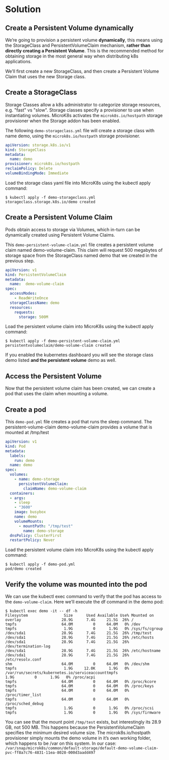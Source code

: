 # Solution

## Create a Persistent Volume dynamically
We’re going to provision a persistent volume **dynamically**, this means using the StorageClass and PersistentVolumeClaim mechanism, **rather than directly creating a Persistent Volume**. This is the recommended method for obtaining storage in the most general way when distributing k8s applications.

We’ll first create a new StorageClass, and then create a Persistent Volume Claim that uses the new Storage class.

## Create a StorageClass
Storage Classes allow a k8s administrator to categorize storage resources, e.g. "fast" vs "slow". Storage classes specify a provisioner to use when instantiating volumes. MicroK8s activates the `microk8s.io/hostpath` storage provisioner when the Storage addon has been enabled.

The following `demo-storageclass.yml` file will create a storage class with name demo, using the `microk8s.io/hostpath` storage provisioner.

```yaml
apiVersion: storage.k8s.io/v1
kind: StorageClass
metadata:
  name: demo
provisioner: microk8s.io/hostpath
reclaimPolicy: Delete
volumeBindingMode: Immediate
```
Load the storage class yaml file into MicroK8s using the kubectl apply command:

```shell
$ kubectl apply -f demo-storageclass.yml 
storageclass.storage.k8s.io/demo created
```

## Create a Persistent Volume Claim
Pods obtain access to storage via Volumes, which in-turn can be dynamically created using Persistent Volume Claims.

This `demo-persistent-volume-claim.yml` file creates a persistent volume claim named demo-volume-claim. This claim will request 500 megabytes of storage space from the StorageClass named demo that we created in the previous step.

```yaml
apiVersion: v1
kind: PersistentVolumeClaim
metadata:
  name:  demo-volume-claim
spec:
  accessModes:
    - ReadWriteOnce
  storageClassName: demo
  resources:
    requests:
      storage: 500M
```
Load the persistent volume claim into MicroK8s using the kubectl apply command:

```shell
$ kubectl apply -f demo-persistent-volume-claim.yml
persistentvolumeclaim/demo-volume-claim created
```

If you enabled the kubernetes dashboard you will see the storage class demo listed **and the persistent volume** demo as well.

## Access the Persistent Volume
Now that the persistent volume claim has been created, we can create a pod that uses the claim when mounting a volume.

## Create a pod
This `demo-pod.yml` file creates a pod that runs the sleep command. The persistent-volume-claim demo-volume-claim provides a volume that is mounted at /tmp/test

```yaml
apiVersion: v1
kind: Pod
metadata:
  labels:
    run: demo
  name: demo
spec:
  volumes:
    - name: demo-storage
      persistentVolumeClaim:
        claimName: demo-volume-claim
  containers:
  - args:
    - sleep
    - "3600"
    image: busybox
    name: demo
    volumeMounts:
      - mountPath: "/tmp/test"
        name: demo-storage
  dnsPolicy: ClusterFirst
  restartPolicy: Never
```
Load the persistent volume claim into MicroK8s using the kubectl apply command:

```shell
$ kubectl apply -f demo-pod.yml 
pod/demo created
```

## Verify the volume was mounted into the pod
We can use the kubectl exec command to verify that the pod has access to the `demo-volume-claim`. Here we’ll execute the df command in the demo pod:

```shell
$ kubectl exec demo -it -- df -h
Filesystem                Size      Used Available Use% Mounted on
overlay                  28.9G      7.4G     21.5G  26% /
tmpfs                    64.0M         0     64.0M   0% /dev
tmpfs                     1.9G         0      1.9G   0% /sys/fs/cgroup
/dev/sda1                28.9G      7.4G     21.5G  26% /tmp/test
/dev/sda1                28.9G      7.4G     21.5G  26% /etc/hosts
/dev/sda1                28.9G      7.4G     21.5G  26% /dev/termination-log
/dev/sda1                28.9G      7.4G     21.5G  26% /etc/hostname
/dev/sda1                28.9G      7.4G     21.5G  26% /etc/resolv.conf
shm                      64.0M         0     64.0M   0% /dev/shm
tmpfs                     1.9G     12.0K      1.9G   0% /var/run/secrets/kubernetes.io/serviceaccounttmpfs                     1.9G         0      1.9G   0% /proc/acpi
tmpfs                    64.0M         0     64.0M   0% /proc/kcore
tmpfs                    64.0M         0     64.0M   0% /proc/keys
tmpfs                    64.0M         0     64.0M   0% /proc/timer_list
tmpfs                    64.0M         0     64.0M   0% /proc/sched_debug
tmpfs                     1.9G         0      1.9G   0% /proc/scsi
tmpfs                     1.9G         0      1.9G   0% /sys/firmware
```

You can see that the mount point `/tmp/test` exists, but interestingly its 28.9 GB, not 500 MB. This happens because the PersistentVolumeClaim specifies the minimum desired volume size. The microk8s.io/hostpath provisioner simply mounts the demo volume in it’s own working folder, which happens to be /var on this system. In our case: `/var/snap/microk8s/common/default-storage/default-demo-volume-claim-pvc-ff8a7c76-4831-11ea-8028-000d3aadd497`